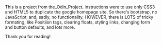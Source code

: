 This is a project from the_Odin_Project.  Instructions were to use only CSS3 and HTML5 to duplicate the google homepage site.  So there's bootstrap, no JavaScript, and, sadly, no functionality. HOWEVER, there is LOTS of tricky formating, like Positiion tags, clearing floats, styling links, changing form and button defaults, and lots more. 


Thank you for reading!


